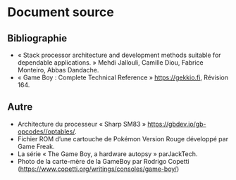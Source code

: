 # Document source

## Bibliographie

- « Stack processor architecture and development methods suitable for dependable applications. » Mehdi Jallouli, Camille Diou, Fabrice Monteiro, Abbas Dandache.
- « Game Boy : Complete Technical Reference » https://gekkio.fi, Révision 164.

## Autre

- Architecture du processeur « Sharp SM83 » https://gbdev.io/gb-opcodes//optables/.
- Fichier ROM d’une cartouche de Pokémon Version Rouge développé par Game Freak.
- La série « The Game Boy, a hardware autopsy » parJackTech.
- Photo de la carte-mère de la GameBoy par Rodrigo Copetti (https://www.copetti.org/writings/consoles/game-boy/)
